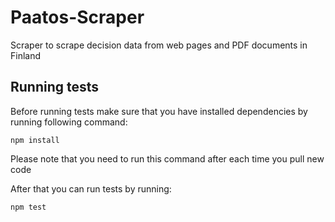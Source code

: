 # Paatos-Scraper
Scraper to scrape decision data from web pages and PDF documents in Finland

Running tests
-------------
Before running tests make sure that you have installed dependencies by running following command:

    npm install

Please note that you need to run this command after each time you pull new code

After that you can run tests by running:

    npm test
